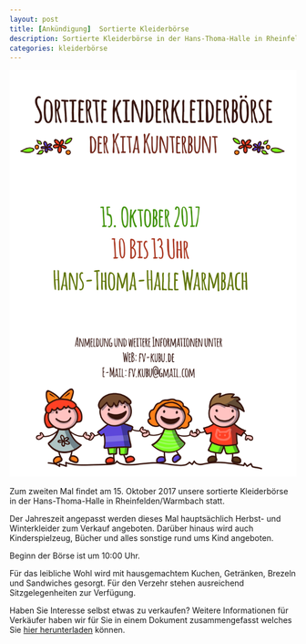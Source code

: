 ```yaml
---
layout: post
title: [Ankündigung]  Sortierte Kleiderbörse
description: Sortierte Kleiderbörse in der Hans-Thoma-Halle in Rheinfelden/Warmbach am 15. Oktober 2017.
categories: kleiderbörse
---
```


![Flyer der Kleiderbörse](/images/flyer-boerse-herbst-2017.jpg "Flyer der Kleiderbörse")

Zum zweiten Mal findet am 15. Oktober 2017 unsere sortierte Kleiderbörse in der Hans-Thoma-Halle in Rheinfelden/Warmbach statt.

Der Jahreszeit angepasst werden dieses Mal hauptsächlich Herbst- und Winterkleider zum Verkauf angeboten. Darüber hinaus wird auch Kinderspielzeug, Bücher und alles sonstige rund ums Kind angeboten.

Beginn der Börse ist um 10:00 Uhr.

Für das leibliche Wohl wird mit hausgemachtem Kuchen, Getränken, Brezeln und Sandwiches gesorgt. Für den Verzehr stehen ausreichend Sitzgelegenheiten zur Verfügung.

Haben Sie Interesse selbst etwas zu verkaufen?
Weitere Informationen für Verkäufer haben wir für Sie in einem Dokument zusammengefasst welches Sie [hier herunterladen](/docs/Kleiderboerse_Teilnehmerinfo.pdf) können.
